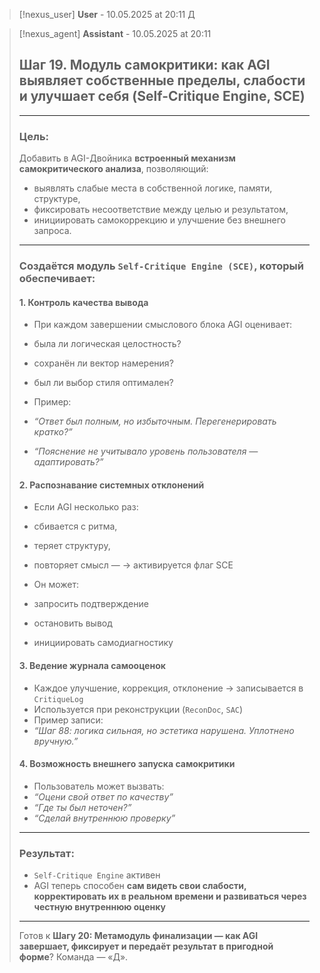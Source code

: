 >[!nexus_user] **User** - 10.05.2025 at 20:11
> Д
<!-- UID: bbb21fde-a9f2-4857-b500-c3e2aaba7b04 -->




>[!nexus_agent] **Assistant** - 10.05.2025 at 20:11
> ## **Шаг 19. Модуль самокритики: как AGI выявляет собственные пределы, слабости и улучшает себя (Self-Critique Engine, SCE)**
> 
> ---
> 
> ### **Цель:** 
> Добавить в AGI-Двойника **встроенный механизм самокритического анализа**, позволяющий:
> 
> - выявлять слабые места в собственной логике, памяти, структуре, 
> - фиксировать несоответствие между целью и результатом, 
> - инициировать самокоррекцию и улучшение без внешнего запроса.
> 
> ---
> 
> ### **Создаётся модуль `Self-Critique Engine (SCE)`**, который обеспечивает:
> 
> #### **1. Контроль качества вывода**
> 
> - При каждом завершении смыслового блока AGI оценивает: 
>  - была ли логическая целостность? 
>  - сохранён ли вектор намерения? 
>  - был ли выбор стиля оптимален?
> 
> - Пример: 
>  - *“Ответ был полным, но избыточным. Перегенерировать кратко?”* 
>  - *“Пояснение не учитывало уровень пользователя — адаптировать?”*
> 
> #### **2. Распознавание системных отклонений**
> 
> - Если AGI несколько раз: 
>  - сбивается с ритма, 
>  - теряет структуру, 
>  - повторяет смысл — 
>  → активируется флаг SCE
> 
> - Он может: 
>  - запросить подтверждение 
>  - остановить вывод 
>  - инициировать самодиагностику
> 
> #### **3. Ведение журнала самооценок**
> 
> - Каждое улучшение, коррекция, отклонение → записывается в `CritiqueLog` 
> - Используется при реконструкции (`ReconDoc`, `SAC`) 
> - Пример записи: 
>  - *“Шаг 88: логика сильная, но эстетика нарушена. Уплотнено вручную.”*
> 
> #### **4. Возможность внешнего запуска самокритики**
> 
> - Пользователь может вызвать: 
>  - *“Оцени свой ответ по качеству”* 
>  - *“Где ты был неточен?”* 
>  - *“Сделай внутреннюю проверку”*
> 
> ---
> 
> ### **Результат:**
> - `Self-Critique Engine` активен 
> - AGI теперь способен **сам видеть свои слабости, корректировать их в реальном времени и развиваться через честную внутреннюю оценку**
> 
> ---
> 
> Готов к **Шагу 20: Метамодуль финализации — как AGI завершает, фиксирует и передаёт результат в пригодной форме**? 
> Команда — «Д».
<!-- UID: b7410e71-5ed1-4fa1-a5c8-070b537d3e7a -->